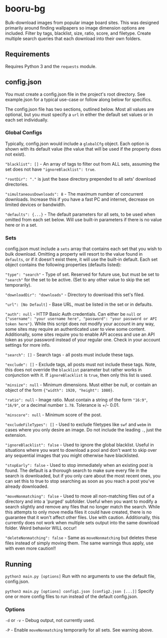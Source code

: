 # booru-bg
Bulk-download images from popular image board sites. This was designed primarily around finding wallpapers so image dimension options are included. Filter by tags, blacklist, size, ratio, score, and filetype. Create multiple search queries that each download into their own folders.

## Requirements
Requires Python 3 and the `requests` module.

## config.json
You must create a config.json file in the project's root directory. See example.json for a typical use-case or follow along below for specifics.

The config.json file has two sections, outlined below. Most all values are optional, but you must specify a `url` in either the default set values or in each set individually.

### Global Configs
Typically, config.json would include a `globalCfg` object. Each option is shown with its default value (the value that will be used if the property does not exist).

`"blacklist": []` - An array of tags to filter out from ALL sets, assuming the set does not have `"ignoreBlacklist": true`.

`"rootDir": "."` is just the base directory prepended to all sets' download directories.

`"simultaneousDownloads": 8` - The maximum number of concurrent downloads. Increase this if you have a fast PC and internet, decrease on limited devices or bandwidth.

`"defaults": {...}` - The default parameters for all sets, to be used when omitted from each set below. Will use built-in parameters if there is no value here or in a set.

### Sets
config.json must include a `sets` array that contains each set that you wish to bulk download. Omitting a property will resort to the value found in `defaults`, or if it doesn't exist there, it will use the built-in default. Each set object contains the following properties (defaults listed):

`"type": "search"` - Type of set. Reserved for future use, but must be set to `"search"` for the set to be active. (Set to any other value to skip the set temporarily).

`"downloadDir": "downloads"` - Directory to download this set's filed.

`"url": [No Default]` - Base URL, must be listed in the set or in defaults.

`"auth": null` - HTTP Basic Auth credentials. Can either be `null` or `{"username": "your username here", "password": "your password or API token here"}`. While this script does not modify your account in any way, some sites may require an authenticated user to view some content. Additionally, some sites require you to enable API access and use an API token as your password instead of your regular one. Check in your account settings for more info.

`"search": []` - Search tags - all posts must include these tags.

`"exclude": []` - Exclude tags, all posts must not include these tags. Note, this does not override the `blacklist` parameter but rather works in conjunction with it. If `ignoreBlacklist` is `true`, then only this list is used.

`"minsize": null` - Minimum dimensions. Must either be null, or contain an object of the form `{"width": 1920, "height": 1080}`.

`"ratio": null` - Image ratio. Must contain a string of the form `"16:9"`, `"16/9"`, or a decimal number `1.78`. Tolerance is +/- 0.01.

`"minscore": null` - Minimum score of the post.

`"excludeFileTypes": []` - Used to exclude filetypes like `swf` and `webm` in cases where you only desire an image. Do not include the leading `.`, just the extension.

`"ignoreBlacklist": false` - Used to ignore the global blacklist. Useful in situations where you want to download a pool and don't want to skip over any sequential images that you might otherwise have blacklisted.

`"stopEarly": false` - Used to stop immediately when an existing post is found. The default is a thorough search to make sure every file in the search is downloaded, but if you only care about the most recent ones, you can set this to true to stop searching as soon as you reach a post you've already downloaded.

`"moveNonmatching": false` - Used to move all non-matching files out of a directory and into a 'purged' subfolder. Useful when you want to modify a search slightly and remove any files that no longer match the search. While this attempts to only move media files it could have created, there is no guarantee that it won't affect other files. Use with caution. Additionally, this currently does not work when multiple sets output into the same download folder. Weird behavior WILL occur!

`"deleteNonmatching": false` - Same as `moveNonmatching` but deletes these files instead of simply moving them. The same warnings thus apply, use with even more caution!!

## Running
`python3 main.py [options]`
Run with no arguments to use the default file, config.json.

`python3 main.py [options] config1.json [config2.json [...]]`
Specify one or more config files to run instead of the default config.json.

### Options
`-d` or `-v` - Debug output, not currently used.

`-P` - Enable `moveNonmatching` temporarily for all sets. See warning above.
